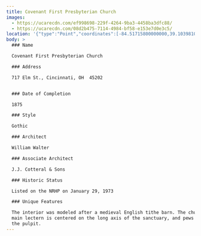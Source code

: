 ```yaml
---
title: Covenant First Presbyterian Church
images:
  - https://ucarecdn.com/ef998698-229f-4264-9ba3-4458ba3dfc88/
  - https://ucarecdn.com/08d2b475-7114-4984-bf58-e153e7d0e3c5/
location: '{"type":"Point","coordinates":[-84.51715800000000,39.10398100000000]}'
body: >
  ### Name

  Covenant First Presbyterian Church

  ### Address

  717 Elm St., Cincinnati, OH  45202


  ### Date of Completion

  1875

  ### Style

  Gothic

  ### Architect

  William Walter

  ### Associate Architect

  J.J. Cotteral & Sons

  ### Historic Status

  Listed on the NRHP on January 29, 1973

  ### Unique Features

  The interior was modeled after a medieval English tithe barn. The church's
  main lectern is centered on the long axis of the sanctuary, and pews encircle
  the pulpit.
---
```

